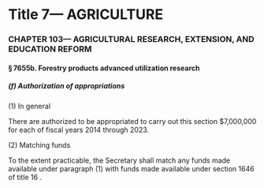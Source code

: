 
# Title 7— AGRICULTURE
### CHAPTER 103— AGRICULTURAL RESEARCH, EXTENSION, AND EDUCATION REFORM
#### § 7655b. Forestry products advanced utilization research
##### (f) Authorization of appropriations

(1) In general

There are authorized to be appropriated to carry out this section $7,000,000 for each of fiscal years 2014 through 2023.

(2) Matching funds

To the extent practicable, the Secretary shall match any funds made available under paragraph (1) with funds made available under section 1646 of title 16 .
